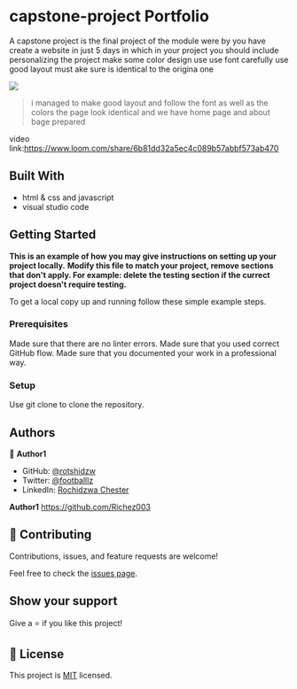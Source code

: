 # capstone-project Portfolio
A capstone project is the final project of the module were by you have create a website in just 5 days   in which in your project you should include  personalizing the project   make some color design  use use font carefully   use  good layout  must ake sure is identical to the origina one 

![](https://img.shields.io/badge/Microverse-blueviolet)


> i managed to   make  good layout and   follow the font  as well as the  colors  the page look identical   and we have home page and about bage prepared  

video link:https://www.loom.com/share/6b81dd32a5ec4c089b57abbf573ab470


## Built With

- html & css and javascript
- visual studio code 



## Getting Started

**This is an example of how you may give instructions on setting up your project locally.**
**Modify this file to match your project, remove sections that don't apply. For example: delete the testing section if the currect project doesn't require testing.**


To get a local copy up and running follow these simple example steps.

### Prerequisites
Made sure that there are no linter errors.
Made sure that you used correct GitHub flow.
Made sure that you documented your work in a professional way.

### Setup
Use git clone <filename> to clone the repository.



## Authors

👤 **Author1**

- GitHub: [@rotshidzw](https://github.com/rotshidzw)
- Twitter: [@footballlz](https://twitter.com/footballlz)
- LinkedIn: [Rochidzwa Chester](https://www.linkedin.com/in/rochidzwa-chester-8062b6211/)

 **Author1**
 https://github.com/Richez003
## 🤝 Contributing

Contributions, issues, and feature requests are welcome!

Feel free to check the [issues page](https://github.com/rotshidzw/Hello-microverse/issues).

## Show your support
Give a ⭐️ if you like this project!



## 📝 License

This project is [MIT](./MIT.md) licensed.